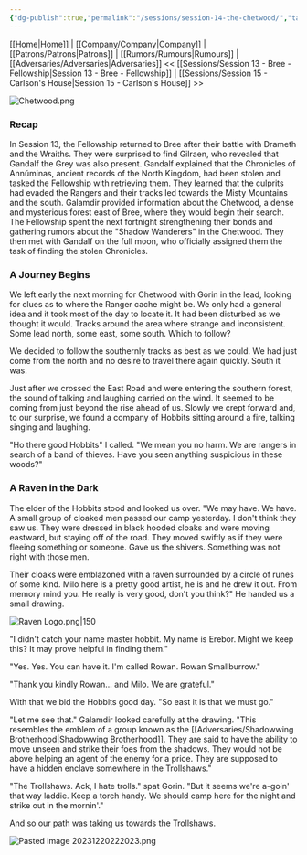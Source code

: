 ```yaml
---
{"dg-publish":true,"permalink":"/sessions/session-14-the-chetwood/","tags":["TOR","tolkien","lord-of-the-rings","middle-earth"]}
---
```



[[Home\|Home]] | [[Company/Company\|Company]] | [[Patrons/Patrons\|Patrons]] | [[Rumors/Rumours\|Rumours]] | [[Adversaries/Adversaries\|Adversaries]]
<< [[Sessions/Session 13 - Bree - Fellowship\|Session 13 - Bree - Fellowship]] | [[Sessions/Session 15 - Carlson's House\|Session 15 - Carlson's House]] >>

![Chetwood.png](/img/user/zz_assetts/Chetwood.png)

### Recap
In Session 13, the Fellowship returned to Bree after their battle with Drameth and the Wraiths. They were surprised to find Gilraen, who revealed that Gandalf the Grey was also present. Gandalf explained that the Chronicles of Annúminas, ancient records of the North Kingdom, had been stolen and tasked the Fellowship with retrieving them. They learned that the culprits had evaded the Rangers and their tracks led towards the Misty Mountains and the south. Galamdir provided information about the Chetwood, a dense and mysterious forest east of Bree, where they would begin their search. The Fellowship spent the next fortnight strengthening their bonds and gathering rumors about the "Shadow Wanderers" in the Chetwood. They then met with Gandalf on the full moon, who officially assigned them the task of finding the stolen Chronicles.

### A Journey Begins
We left early the next morning for Chetwood with Gorin in the lead, looking for clues as to where the Ranger cache might be. We only had a general idea and it took most of the day to locate it. It had been disturbed as we thought it would. Tracks around the area where strange and inconsistent. Some lead north, some east, some south. Which to follow?

We decided to follow the southernly tracks as best as we could. We had just come from the north and no desire to travel there again quickly. South it was.

Just after we crossed the East Road and were entering the southern forest, the sound of talking and laughing carried on the wind. It seemed to be coming from just beyond the rise ahead of us. Slowly we crept forward and, to our surprise, we found a company of Hobbits sitting around a fire, talking singing and laughing.

"Ho there good Hobbits" I called. "We mean you no harm. We are rangers in search of a band of thieves. Have you seen anything suspicious in these woods?"

### A Raven in the Dark

The elder of the Hobbits stood and looked us over. "We may have. We have. A small group of cloaked men passed our camp yesterday. I don't think they saw us. They were dressed in black hooded cloaks and were moving eastward, but staying off of the road. They moved swiftly as if they were fleeing something or someone. Gave us the shivers. Something was not right with those men. 

Their cloaks were emblazoned with a raven surrounded by a circle of runes of some kind. Milo here is a pretty good artist, he is and he drew it out. From memory mind you. He really is very good, don't you think?" He handed us a small drawing.

![Raven Logo.png|150](/img/user/zz_assetts/Raven%20Logo.png)

"I didn't catch your name master hobbit. My name is Erebor. Might we keep this? It may prove helpful in finding them."

"Yes. Yes. You can have it. I'm called Rowan. Rowan Smallburrow."

"Thank you kindly Rowan... and Milo. We are grateful."

With that we bid the Hobbits good day. "So east it is that we must go."

"Let me see that." Galamdir looked carefully at the drawing. "This resembles the emblem of a group known as the [[Adversaries/Shadowwing Brotherhood\|Shadowwing Brotherhood]]. They are said to have the ability to move unseen and strike their foes from the shadows. They would not be above helping an agent of the enemy for a price. They are supposed to have a hidden enclave somewhere in the Trollshaws."

"The Trollshaws. Ack, I hate trolls." spat Gorin. "But it seems we're a-goin' that way laddie. Keep a torch handy. We should camp here for the night and strike out in the mornin'."

And so our path was taking us towards the Trollshaws.

![Pasted image 20231220222023.png](/img/user/zz_assetts/Pasted%20image%2020231220222023.png)



